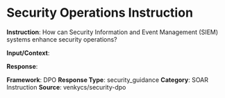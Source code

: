 # Security Operations Instruction

**Instruction**: How can Security Information and Event Management (SIEM) systems enhance security operations?

**Input/Context**: 

**Response**: 

**Framework**: DPO
**Response Type**: security_guidance
**Category**: SOAR Instruction
**Source**: venkycs/security-dpo
